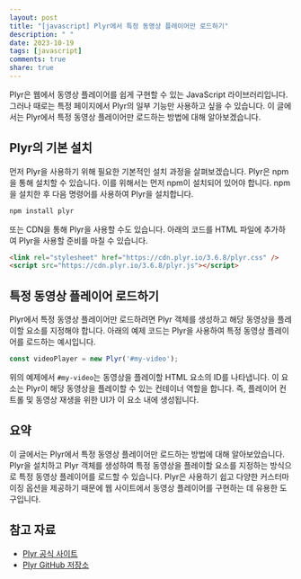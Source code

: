 ```yaml
---
layout: post
title: "[javascript] Plyr에서 특정 동영상 플레이어만 로드하기"
description: " "
date: 2023-10-19
tags: [javascript]
comments: true
share: true
---
```


Plyr은 웹에서 동영상 플레이어를 쉽게 구현할 수 있는 JavaScript 라이브러리입니다. 그러나 때로는 특정 페이지에서 Plyr의 일부 기능만 사용하고 싶을 수 있습니다. 이 글에서는 Plyr에서 특정 동영상 플레이어만 로드하는 방법에 대해 알아보겠습니다.

## Plyr의 기본 설치

먼저 Plyr을 사용하기 위해 필요한 기본적인 설치 과정을 살펴보겠습니다. Plyr은 npm을 통해 설치할 수 있습니다. 이를 위해서는 먼저 npm이 설치되어 있어야 합니다. npm을 설치한 후 다음 명령어를 사용하여 Plyr을 설치합니다.

```javascript
npm install plyr
```

또는 CDN을 통해 Plyr을 사용할 수도 있습니다. 아래의 코드를 HTML 파일에 추가하여 Plyr을 사용할 준비를 마칠 수 있습니다.

```html
<link rel="stylesheet" href="https://cdn.plyr.io/3.6.8/plyr.css" />
<script src="https://cdn.plyr.io/3.6.8/plyr.js"></script>
```

## 특정 동영상 플레이어 로드하기

Plyr에서 특정 동영상 플레이어만 로드하려면 Plyr 객체를 생성하고 해당 동영상을 플레이할 요소를 지정해야 합니다. 아래의 예제 코드는 Plyr을 사용하여 특정 동영상 플레이어를 로드하는 예시입니다.

```javascript
const videoPlayer = new Plyr('#my-video');
```

위의 예제에서 `#my-video`는 동영상을 플레이할 HTML 요소의 ID를 나타냅니다. 이 요소는 Plyr이 해당 동영상을 플레이할 수 있는 컨테이너 역할을 합니다. 즉, 플레이어 컨트롤 및 동영상 재생을 위한 UI가 이 요소 내에 생성됩니다.

## 요약

이 글에서는 Plyr에서 특정 동영상 플레이어만 로드하는 방법에 대해 알아보았습니다. Plyr을 설치하고 Plyr 객체를 생성하여 특정 동영상을 플레이할 요소를 지정하는 방식으로 특정 동영상 플레이어를 로드할 수 있습니다. Plyr은 사용하기 쉽고 다양한 커스터마이징 옵션을 제공하기 때문에 웹 사이트에서 동영상 플레이어를 구현하는 데 유용한 도구입니다.

## 참고 자료

- [Plyr 공식 사이트](https://plyr.io/)
- [Plyr GitHub 저장소](https://github.com/sampotts/plyr)